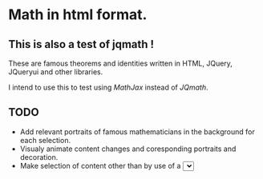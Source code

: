 Math in html format.
====================

This is also a test of jqmath !
-------------------------------

These are famous theorems and identities written in HTML, JQuery, JQueryui and other libraries.

I intend to use this to test using *MathJax* instead of *JQmath*.

TODO
----
- Add relevant portraits of famous mathematicians in the background for each selection.
- Visualy animate content changes and coresponding portraits and decoration.
- Make selection of content other than by use of a <select> control.

